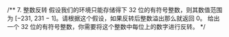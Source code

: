 
/**
7. 整数反转
假设我们的环境只能存储得下 32 位的有符号整数，则其数值范围为 [−231,  231 − 1]。请根据这个假设，如果反转后整数溢出那么就返回 0。
给出一个 32 位的有符号整数，你需要将这个整数中每位上的数字进行反转。
*/